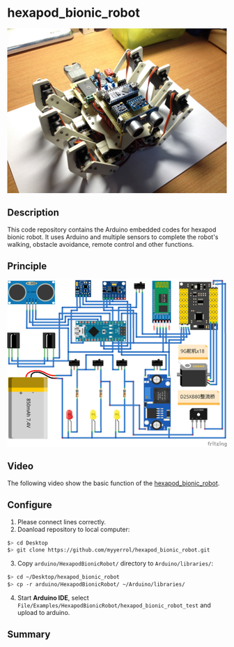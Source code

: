 # hexapod_bionic_robot

![hexapod_bionic_robot](.images/hexapod_bionic_robot_1.jpg)

## Description

This code repository contains the Arduino embedded codes for hexapod bionic robot. It uses Arduino and multiple sensors to complete the robot's walking, obstacle avoidance, remote control and other functions.

## Principle

![hexapod_bionic_robot_fritzing](.images/hexapod_bionic_robot_fritzing.png)

## Video

The following video show the basic function of the [hexapod_bionic_robot](https://v.youku.com/v_show/id_XMzY1MTU4OTczNg==.html?spm=a2hzp.8244740.0.0).

## Configure

1. Please connect lines correctly.
2. Doanload repository to local computer:

  ```sh
  $> cd Desktop
  $> git clone https://github.com/myyerrol/hexapod_bionic_robot.git
  ```

3. Copy `arduino/HexapodBionicRobot/` directory to `Arduino/libraries/`:

  ```sh
  $> cd ~/Desktop/hexapod_bionic_robot
  $> cp -r arduino/HexapodBionicRobot/ ~/Arduino/libraries/
  ```

4. Start **Arduino IDE**, select `File/Examples/HexapodBionicRobot/hexapod_bionic_robot_test` and upload to arduino.

## Summary

